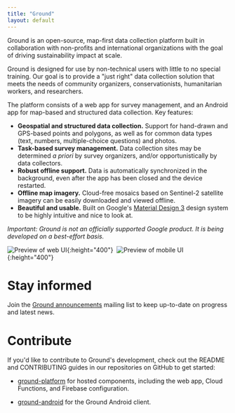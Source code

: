 ```yaml
---
title: "Ground"
layout: default
---
```


Ground is an open-source, map-first data collection platform built in collaboration with non-profits and international organizations with the goal of driving sustainability impact at scale. 

Ground is designed for use by non-technical users with little to no special training. Our goal is to provide a "just right" data collection solution that meets the needs of community organizers, conservationists, humanitarian workers, and researchers.

The platform consists of a web app for survey management, and an Android app for map-based and structured data collection. Key features:

* **Geospatial and structured data collection.** Support for hand-drawn and GPS-based points and polygons, as well as for common data types (text, numbers, multiple-choice questions) and photos.
* **Task-based survey management.** Data collection sites may be determined *a priori* by survey organizers, and/or opportunistically by data collectors.
* **Robust offline support.** Data is automatically synchronized in the background, even after the app has been closed and the device restarted.
* **Offline map imagery.** Cloud-free mosaics based on Sentinel-2 satellite imagery can be easily downloaded and viewed offline.
* **Beautiful and usable.** Built on Google's [Material Design 3](https://m3.material.io/) design system to be highly intuitive and nice to look at.

*Important: Ground is not an officially supported Google product. It is being developed on a best-effort basis.*

![Preview of web UI](/assets/images/web-screenshot.png){:height="400"}&nbsp;&nbsp;![Preview of mobile UI](/assets/images/mobile-screenshot.png){:height="400"}

# Stay informed

Join the
[Ground announcements](https://groups.google.com/g/ground-announcements) mailing list to keep up-to-date on progress and latest news.

# Contribute

If you'd like to contribute to Ground's development, check out the README and CONTRIBUTING guides in our repositories on GitHub to get started: 

*   [ground-platform](https://github.com/google/ground-platform) for hosted components, including the web app, Cloud Functions, and Firebase configuration.

*   [ground-android](https://github.com/google/ground-android) for the Ground Android client.

